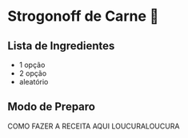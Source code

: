 <!--Typora-->

# Strogonoff de Carne 🐔
<!--:chicken = emoticon-->

<!--**negrito**
_itálico_-->

## Lista de Ingredientes
 - 1 opção
 - 2 opção
 - aleatório

## Modo de Preparo
COMO FAZER A RECEITA AQUI LOUCURALOUCURA
